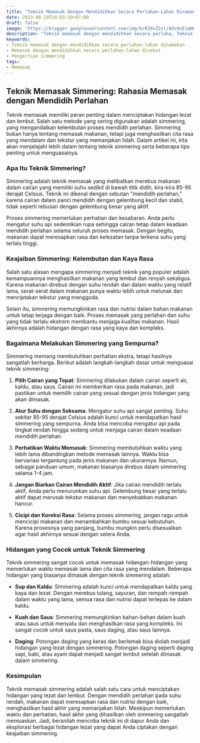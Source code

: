 ```yaml
---
title: "Teknik Memasak Dengan Mendidihkan Secara Perlahan-Lahan Dinamakan? Simmering"
date: 2023-08-29T14:03:19+07:00
draft: false
image: 'https://blogger.googleusercontent.com/img/b/R29vZ2xl/AVvXsEimHHXsY2fSIyXTeGX_5y479kcPmO3G_imyB6NDu3R2epjOz4_cQ5B_pn9Rfl6PCsSN7qVMsdTkFeVYh5VtvOv28hnYCozdVgm_fgXhUpLuL1mx85NIjhXyThnnU6KoxuBUDWcIfVGSSgF8yIIReozsUlxDjHfeZf01pDz1a8-WFKV0ANUj1mQMAiRDD10/s480/Teknik_Memasak_Dengan_Mendidihkan_Secara_Perlahan_Lahan_Dinamakan.jpg'
description: "Teknik memasak dengan mendidihkan secara perlaha, Teknik Memasak Dengan Mendidihkan Secara Perlahan-Lahan Dinamakan? Simmering."
keywords:
- Teknik memasak dengan mendidihkan secara perlahan-lahan dinamakan
- Memasak dengan mendidihkan secara perlahan-lahan disebut
- Pengertian simmering
tags:
- Memasak
---
```


## Teknik Memasak Simmering: Rahasia Memasak dengan Mendidih Perlahan

Teknik memasak memiliki peran penting dalam menciptakan hidangan lezat dan lembut. Salah satu metode yang sering digunakan adalah simmering, yang mengandalkan kelembutan proses mendidih perlahan. Simmering bukan hanya tentang memasak makanan, tetapi juga menghasilkan cita rasa yang mendalam dan tekstur yang memanjakan lidah. Dalam artikel ini, kita akan menjelajahi lebih dalam tentang teknik simmering serta beberapa tips penting untuk menguasainya.

### Apa Itu Teknik Simmering?

Simmering adalah teknik memasak yang melibatkan merebus makanan dalam cairan yang memiliki suhu sedikit di bawah titik didih, kira-kira 85-95 derajat Celsius. Teknik ini dikenal dengan sebutan "mendidih perlahan," karena cairan dalam panci mendidih dengan gelembung kecil dan stabil, tidak seperti rebusan dengan gelembung besar yang aktif.

Proses simmering memerlukan perhatian dan kesabaran. Anda perlu mengatur suhu api sedemikian rupa sehingga cairan tetap dalam keadaan mendidih perlahan selama seluruh proses memasak. Dengan begitu, makanan dapat meresapkan rasa dan kelezatan tanpa terkena suhu yang terlalu tinggi.

### Keajaiban Simmering: Kelembutan dan Kaya Rasa

Salah satu alasan mengapa simmering menjadi teknik yang populer adalah kemampuannya menghasilkan makanan yang lembut dan renyah sekaligus. Karena makanan direbus dengan suhu rendah dan dalam waktu yang relatif lama, serat-serat dalam makanan punya waktu lebih untuk melunak dan menciptakan tekstur yang menggoda.

Selain itu, simmering memungkinkan rasa dan nutrisi dalam bahan makanan untuk tetap terjaga dengan baik. Proses memasak yang perlahan dan suhu yang tidak terlalu ekstrem membantu menjaga kualitas makanan. Hasil akhirnya adalah hidangan dengan rasa yang kaya dan kompleks.

### Bagaimana Melakukan Simmering yang Sempurna?

Simmering memang membutuhkan perhatian ekstra, tetapi hasilnya sangatlah berharga. Berikut adalah langkah-langkah dasar untuk menguasai teknik simmering:

1. **Pilih Cairan yang Tepat**: Simmering dilakukan dalam cairan seperti air, kaldu, atau saus. Cairan ini memberikan rasa pada makanan, jadi pastikan untuk memilih cairan yang sesuai dengan jenis hidangan yang akan dimasak.

2. **Atur Suhu dengan Seksama**: Mengatur suhu api sangat penting. Suhu sekitar 85-95 derajat Celsius adalah kunci untuk mendapatkan hasil simmering yang sempurna. Anda bisa mencoba mengatur api pada tingkat rendah hingga sedang untuk menjaga cairan dalam keadaan mendidih perlahan.

3. **Perhatikan Waktu Memasak**: Simmering membutuhkan waktu yang lebih lama dibandingkan metode memasak lainnya. Waktu bisa bervariasi tergantung pada jenis makanan dan ukurannya. Namun, sebagai panduan umum, makanan biasanya direbus dalam simmering selama 1-4 jam.

4. **Jangan Biarkan Cairan Mendidih Aktif**: Jika cairan mendidih terlalu aktif, Anda perlu menurunkan suhu api. Gelembung besar yang terlalu aktif dapat merusak tekstur makanan dan menyebabkan makanan hancur.

5. **Cicipi dan Koreksi Rasa**: Selama proses simmering, jangan ragu untuk mencicipi makanan dan menambahkan bumbu sesuai kebutuhan. Karena prosesnya yang panjang, bumbu mungkin perlu disesuaikan agar hasil akhirnya sesuai dengan selera Anda.

### Hidangan yang Cocok untuk Teknik Simmering

Teknik simmering sangat cocok untuk memasak hidangan-hidangan yang memerlukan waktu memasak lama dan cita rasa yang mendalam. Beberapa hidangan yang biasanya dimasak dengan teknik simmering adalah:

- **Sup dan Kaldu**: Simmering adalah kunci untuk mendapatkan kaldu yang kaya dan lezat. Dengan merebus tulang, sayuran, dan rempah-rempah dalam waktu yang lama, semua rasa dan nutrisi dapat terlepas ke dalam kaldu.

- **Kuah dan Saus**: Simmering memungkinkan bahan-bahan dalam kuah atau saus untuk menyatu dan menghasilkan rasa yang kompleks. Ini sangat cocok untuk saus pasta, saus daging, atau saus lainnya.

- **Daging**: Potongan daging yang keras dan berlemak bisa diolah menjadi hidangan yang lezat dengan simmering. Potongan daging seperti daging sapi, babi, atau ayam dapat menjadi sangat lembut setelah dimasak dalam simmering.

### Kesimpulan

Teknik memasak simmering adalah salah satu cara untuk menciptakan hidangan yang lezat dan lembut. Dengan mendidih perlahan pada suhu rendah, makanan dapat meresapkan rasa dan nutrisi dengan baik, menghasilkan hasil akhir yang memanjakan lidah. Meskipun memerlukan waktu dan perhatian, hasil akhir yang dihasilkan oleh simmering sangatlah memuaskan. Jadi, beranilah mencoba teknik ini di dapur Anda dan eksplorasi berbagai hidangan lezat yang dapat Anda ciptakan dengan keajaiban simmering.